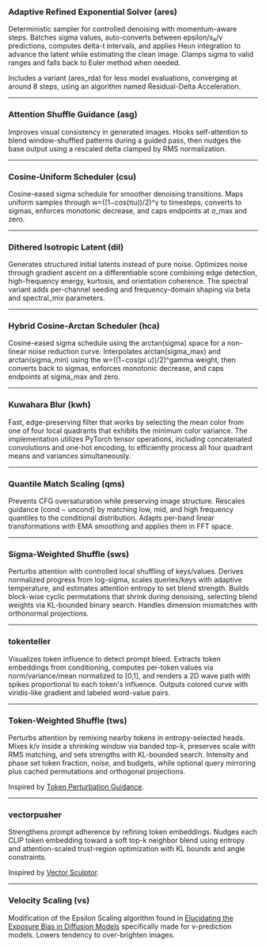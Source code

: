 ### Adaptive Refined Exponential Solver (ares)

Deterministic sampler for controlled denoising with momentum-aware steps. Batches sigma values, auto-converts between epsilon/x₀/v predictions, computes delta-t intervals, and applies Heun integration to advance the latent while estimating the clean image. Clamps sigma to valid ranges and falls back to Euler method when needed.

Includes a variant (ares_rda) for less model evaluations, converging at around 8 steps, using an algorithm named Residual-Delta Acceleration.

---

### Attention Shuffle Guidance (asg)

Improves visual consistency in generated images. Hooks self-attention to blend window-shuffled patterns during a guided pass, then nudges the base output using a rescaled delta clamped by RMS normalization.

---

### Cosine-Uniform Scheduler (csu)

Cosine-eased sigma schedule for smoother denoising transitions. Maps uniform samples through w=((1−cos(πu))/2)^γ to timesteps, converts to sigmas, enforces monotonic decrease, and caps endpoints at σ_max and zero.

---

### Dithered Isotropic Latent (dil)

Generates structured initial latents instead of pure noise. Optimizes noise through gradient ascent on a differentiable score combining edge detection, high-frequency energy, kurtosis, and orientation coherence. The spectral variant adds per-channel seeding and frequency-domain shaping via beta and spectral_mix parameters.

---

### Hybrid Cosine-Arctan Scheduler (hca)

Cosine-eased sigma schedule using the arctan(sigma) space for a non-linear noise reduction curve. Interpolates arctan(sigma\_max) and arctan(sigma\_min) using the w=((1−cos(pi u))/2)\^gamma weight, then converts back to sigmas, enforces monotonic decrease, and caps endpoints at sigma\_max and zero.

---

### Kuwahara Blur (kwh)

Fast, edge-preserving filter that works by selecting the mean color from one of four local quadrants that exhibits the minimum color variance. The implementation utilizes PyTorch tensor operations, including concatenated convolutions and one-hot encoding, to efficiently process all four quadrant means and variances simultaneously.

---

### Quantile Match Scaling (qms)

Prevents CFG oversaturation while preserving image structure. Rescales guidance (cond − uncond) by matching low, mid, and high frequency quantiles to the conditional distribution. Adapts per-band linear transformations with EMA smoothing and applies them in FFT space.

---

### Sigma-Weighted Shuffle (sws)

Perturbs attention with controlled local shuffling of keys/values. Derives normalized progress from log-sigma, scales queries/keys with adaptive temperature, and estimates attention entropy to set blend strength. Builds block-wise cyclic permutations that shrink during denoising, selecting blend weights via KL-bounded binary search. Handles dimension mismatches with orthonormal projections.

---

### tokenteller

Visualizes token influence to detect prompt bleed. Extracts token embeddings from conditioning, computes per-token values via norm/variance/mean normalized to [0,1], and renders a 2D wave path with spikes proportional to each token's influence. Outputs colored curve with viridis-like gradient and labeled word-value pairs.

---

### Token-Weighted Shuffle (tws)

Perturbs attention by remixing nearby tokens in entropy-selected heads. Mixes k/v inside a shrinking window via banded top-k, preserves scale with RMS matching, and sets strengths with KL-bounded search. Intensity and phase set token fraction, noise, and budgets, while optional query mirroring plus cached permutations and orthogonal projections.

Inspired by [Token Perturbation Guidance](https://github.com/TaatiTeam/Token-Perturbation-Guidance).

---

### vectorpusher

Strengthens prompt adherence by refining token embeddings. Nudges each CLIP token embedding toward a soft top-k neighbor blend using entropy and attention-scaled trust-region optimization with KL bounds and angle constraints.

Inspired by [Vector Sculptor](https://github.com/Extraltodeus/Vector_Sculptor_ComfyUI).

---

### Velocity Scaling (vs)

Modification of the Epsilon Scaling algorithm found in [Elucidating the Exposure Bias in Diffusion Models](https://arxiv.org/abs/2308.15321) specifically made for v-prediction models. Lowers tendency to over-brighten images.
